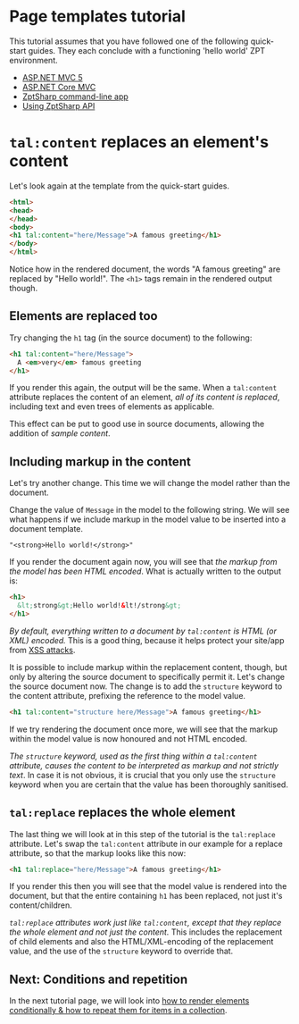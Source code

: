 # Page templates tutorial
<div class="note">
This tutorial assumes that you have followed one of the following quick-start guides. They each conclude with a functioning 'hello world' ZPT environment.

* [ASP.NET MVC 5]
* [ASP.NET Core MVC]
* [ZptSharp command-line app]
* [Using ZptSharp API]

[ASP.NET MVC 5]: ../QuickStart/Mvc5
[ASP.NET Core MVC]: ../QuickStart/MvcCore
[ZptSharp command-line app]: ../QuickStart/CliApp
[Using ZptSharp API]: ../QuickStart/ConsumingTheApi
</div>

# `tal:content` replaces an element's content
Let's look again at the template from the quick-start guides.

```html
<html>
<head>
</head>
<body>
<h1 tal:content="here/Message">A famous greeting</h1>
</body>
</html>
```

Notice how in the rendered document, the words "A famous greeting" are replaced by "Hello world!". The `<h1>` tags remain in the rendered output though.

## Elements are replaced too
Try changing the `h1` tag (in the source document) to the following:

```html
<h1 tal:content="here/Message">
  A <em>very</em> famous greeting
</h1>
```

If you render this again, the output will be the same. When a `tal:content` attribute replaces the content of an element, *all of its content is replaced*, including text and even trees of elements as applicable.

This effect can be put to good use in source documents, allowing the addition of *sample content*.

## Including markup in the content
Let's try another change. This time we will change the model rather than the document.

Change the value of `Message` in the model to the following string. We will see what happens if we include markup in the model value to be inserted into a document template.

```
"<strong>Hello world!</strong>"
```

If you render the document again now, you will see that *the markup from the model has been HTML encoded*. What is actually written to the output is:

```html
<h1>
  &lt;strong&gt;Hello world!&lt!/strong&gt;
</h1>
```

*By default, everything written to a document by `tal:content` is HTML (or XML) encoded.* This is a good thing, because it helps protect your site/app from [XSS attacks].

It is possible to include markup within the replacement content, though, but only by altering the source document to specifically permit it. Let's change the source document now. The change is to add the `structure` keyword to the content attribute, prefixing the reference to the model value.

```html
<h1 tal:content="structure here/Message">A famous greeting</h1>
```

If we try rendering the document once more, we will see that the markup within the model value is now honoured and not HTML encoded.

*The `structure` keyword, used as the first thing within a `tal:content` attribute, causes the content to be interpreted as markup and not strictly text*. In case it is not obvious, it is crucial that you only use the `structure` keyword when you are certain that the value has been thoroughly sanitised.

[XSS attacks]: https://wikipedia.org/wiki/Cross-site_scripting

## `tal:replace` replaces the whole element
The last thing we will look at in this step of the tutorial is the `tal:replace` attribute. Let's swap the `tal:content` attribute in our example for a replace attribute, so that the markup looks like this now:

```html
<h1 tal:replace="here/Message">A famous greeting</h1>
```

If you render this then you will see that the model value is rendered into the document, but that the entire containing `h1` has been replaced, not just it's content/children.

*`tal:replace` attributes work just like `tal:content`, except that they replace the whole element and not just the content.* This includes the replacement of child elements and also the HTML/XML-encoding of the replacement value, and the use of the `structure` keyword to override that.

## Next: Conditions and repetition
In the next tutorial page, we will look into [how to render elements conditionally & how to repeat them for items in a collection](Page2).